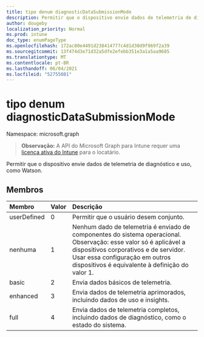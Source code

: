 ```yaml
---
title: tipo denum diagnosticDataSubmissionMode
description: Permitir que o dispositivo envie dados de telemetria de diagnóstico e uso, como Watson.
author: dougeby
localization_priority: Normal
ms.prod: intune
doc_type: enumPageType
ms.openlocfilehash: 172ac80e4491d238414777c4d1d30d9f969f2a39
ms.sourcegitcommit: 13f474d3e71d32a5dfe2efebb351e3a1a5aa9685
ms.translationtype: MT
ms.contentlocale: pt-BR
ms.lasthandoff: 06/04/2021
ms.locfileid: "52755081"
---
```

# <a name="diagnosticdatasubmissionmode-enum-type"></a>tipo denum diagnosticDataSubmissionMode

Namespace: microsoft.graph

> **Observação:** A API do Microsoft Graph para Intune requer uma [licença ativa do Intune](https://go.microsoft.com/fwlink/?linkid=839381) para o locatário.

Permitir que o dispositivo envie dados de telemetria de diagnóstico e uso, como Watson.

## <a name="members"></a>Membros
|Membro|Valor|Descrição|
|:---|:---|:---|
|userDefined|0|Permitir que o usuário desem conjunto.|
|nenhuma|1|Nenhum dado de telemetria é enviado de componentes do sistema operacional. Observação: esse valor só é aplicável a dispositivos corporativos e de servidor. Usar essa configuração em outros dispositivos é equivalente à definição do valor 1.|
|basic|2|Envia dados básicos de telemetria.|
|enhanced|3|Envia dados de telemetria aprimorados, incluindo dados de uso e insights.|
|full|4 |Envia dados de telemetria completos, incluindo dados de diagnóstico, como o estado do sistema.|




